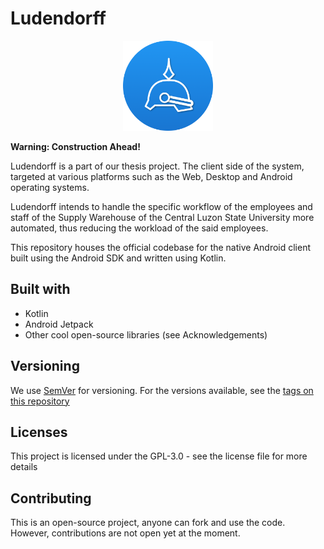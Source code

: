 # Ludendorff

<p align="center">
	<img width="144" height="144" src="art/ic_launcher.png"/>
</p>

**Warning: Construction Ahead!**

Ludendorff is a part of our thesis project. The client side of the system, targeted at various platforms such as the Web, Desktop and Android operating systems. 

Ludendorff intends to handle the specific workflow of the employees and staff of the Supply Warehouse of the Central Luzon State University more automated, thus reducing the workload of the said employees.

This repository houses the official codebase for the native Android client built using the Android SDK and written using Kotlin.

## Built with

* Kotlin
* Android Jetpack
* Other cool open-source libraries (see Acknowledgements)

## Versioning

We use [SemVer](http://www.semver.org) for versioning. For the versions available, see the [tags on this repository](https://github.com/icabetong/keeper-android/tags)

## Licenses

This project is licensed under the GPL-3.0 - see the license file for more details

## Contributing

This is an open-source project, anyone can fork and use the code. However, contributions are not open yet at the moment.
